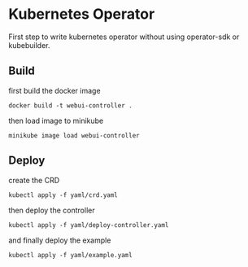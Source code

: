 # Kubernetes Operator

First step to write kubernetes operator without using operator-sdk or kubebuilder.

## Build

first build the docker image
```
docker build -t webui-controller .
```
then load image to minikube
```
minikube image load webui-controller
```

## Deploy

create the CRD
```
kubectl apply -f yaml/crd.yaml
```
then deploy the controller
```
kubectl apply -f yaml/deploy-controller.yaml
```
and finally deploy the example
```
kubectl apply -f yaml/example.yaml
```